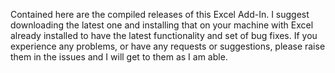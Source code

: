 Contained here are the compiled releases of this Excel Add-In. I suggest downloading the latest one and installing that 
on your machine with Excel already installed to have the latest functionality and set of bug fixes.
If you experience any problems, or have any requests or suggestions, please raise them in the issues and I will get to
them as I am able. 
